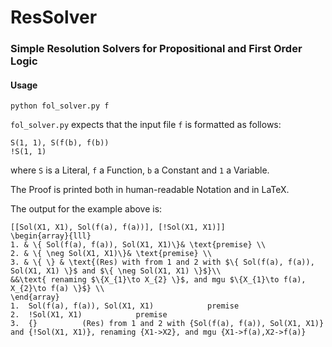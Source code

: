 # ResSolver
### Simple Resolution Solvers for Propositional and First Order Logic


#### Usage
`python fol_solver.py f`

`fol_solver.py` expects that the input file `f` is formatted as follows:
```
S(1, 1), S(f(b), f(b))
!S(1, 1)
```
where  `S` is a Literal, `f` a Function, `b` a Constant and `1` a Variable.

The Proof is printed both in human-readable Notation and in LaTeX.

The output for the example above is:
```
[[Sol(X1, X1), Sol(f(a), f(a))], [!Sol(X1, X1)]]
\begin{array}{lll}
1. & \{ Sol(f(a), f(a)), Sol(X1, X1)\}& \text{premise} \\
2. & \{ \neg Sol(X1, X1)\}& \text{premise} \\
3. & \{ \} & \text{(Res) with from 1 and 2 with $\{ Sol(f(a), f(a)), Sol(X1, X1) \}$ and $\{ \neg Sol(X1, X1) \}$}\\ 
&&\text{ renaming $\{X_{1}\to X_{2} \}$, and mgu $\{X_{1}\to f(a), X_{2}\to f(a) \}$} \\
\end{array}
1.	Sol(f(a), f(a)), Sol(X1, X1)			premise
2.	!Sol(X1, X1)			premise
3.	{}			(Res) from 1 and 2 with {Sol(f(a), f(a)), Sol(X1, X1)} and {!Sol(X1, X1)}, renaming {X1->X2}, and mgu {X1->f(a),X2->f(a)}
```
